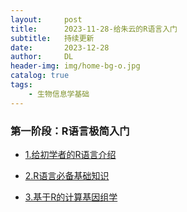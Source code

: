 ```yaml
---
layout:     post
title:      2023-11-28-给朱云的R语言入门
subtitle:   持续更新
date:       2023-12-28
author:     DL
header-img: img/home-bg-o.jpg
catalog: true
tags:
    - 生物信息学基础
---
```


### 第一阶段：R语言极简入门

- [1.给初学者的R语言介绍](https://kaopubear.top/blog/2017-03-06-rintro2sibs/)

- [2.R语言必备基础知识](https://kaopubear.top/blog/2018-12-11-rbasic/)

- [3.基于R的计算基因组学](https://compgenomr.kaopubear.top/)
